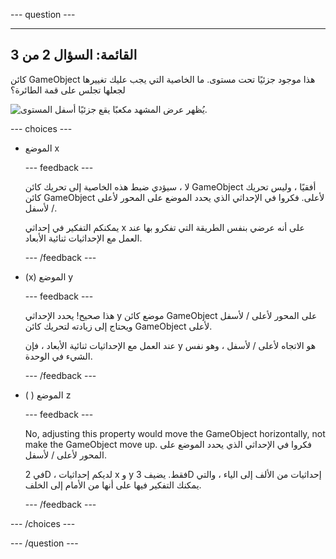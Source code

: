
--- question ---

---
القائمة: السؤال 2 من 3
---

كائن GameObject هذا موجود جزئيًا تحت مستوى. ما الخاصية التي يجب عليك تغييرها لجعلها تجلس على قمة الطائرة؟

![يُظهر عرض المشهد مكعبًا يقع جزئيًا أسفل المستوى.](images/cube-scene-view-q2.png)

--- choices ---

- الموضع x

  --- feedback ---

  لا ، سيؤدي ضبط هذه الخاصية إلى تحريك كائن GameObject أفقيًا ، وليس تحريك كائن GameObject لأعلى. فكروا في الإحداثي الذي يحدد الموضع على المحور لأعلى / لأسفل.

  يمكنكم التفكير في إحداثي x على أنه عرضي بنفس الطريقة التي تفكرو بها عند العمل مع الإحداثيات ثنائية الأبعاد.

  --- /feedback ---

- (x) الموضع y

  --- feedback ---

  هذا صحيح! يحدد الإحداثي y موضع كائن GameObject على المحور لأعلى / لأسفل ويحتاج إلى زيادته لتحريك كائن GameObject لأعلى.

  عند العمل مع الإحداثيات ثنائية الأبعاد ، فإن y هو الاتجاه لأعلى / لأسفل ، وهو نفس الشيء في الوحدة.

  --- /feedback ---

- ( ) الموضع z

  --- feedback ---

  No, adjusting this property would move the GameObject horizontally, not make the GameObject move up. فكروا في الإحداثي الذي يحدد الموضع على المحور لأعلى / لأسفل.

  في 2D ، لديكم إحداثيات x و y فقط. يضيف 3D إحداثيات من الألف إلى الياء ، والتي يمكنك التفكير فيها على أنها من الأمام إلى الخلف.

  --- /feedback ---

--- /choices ---

--- /question ---
